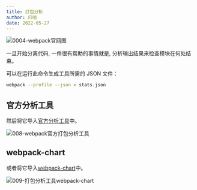 ```yaml
---
title: 打包分析
author: 爪哈
date: 2022-05-27
---
```


![0004-webpack官网图](https://cdn.jsdelivr.net/gh/lemonnuu/PicGoPictureBed/markdown/webpack/0004-webpack官网图.png)

一旦开始分离代码, 一件很有帮助的事情就是, 分析输出结果来检查模块在何处结束。

可以在运行此命令生成工具所需的 JSON 文件：

```bash
webpack --profile --json > stats.json
```

## 官方分析工具

然后将它导入[官方分析工具](https://webpack.github.io/analyse/)中。

![008-webpack官方打包分析工具](https://cdn.jsdelivr.net/gh/lemonnuu/PicGoPictureBed/markdown/webpack/008-webpack官方打包分析工具.png)

## webpack-chart

或者将它导入[webpack-chart](https://alexkuz.github.io/webpack-chart/)中。

![009-打包分析工具webpack-chart](https://cdn.jsdelivr.net/gh/lemonnuu/PicGoPictureBed/markdown/webpack/009-打包分析工具webpack-chart.png)

